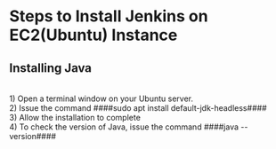 # Steps to Install Jenkins on EC2(Ubuntu) Instance #
## Installing Java ##
</br>
1) Open a terminal window on your Ubuntu server.
</br>
2) Issue the command ####sudo apt install default-jdk-headless####
</br>
3) Allow the installation to complete
</br>
4) To check the version of Java, issue the command ####java --version####


